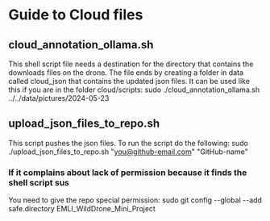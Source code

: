 # Guide to Cloud files

## cloud_annotation_ollama.sh
This shell script file needs a destination for the directory that contains the downloads files on the drone.
The file ends by creating a folder in data called cloud_json that contains the updated json files.
It can be used like this if you are in the folder cloud/scripts:
sudo ./cloud_annotation_ollama.sh ../../data/pictures/2024-05-23

## upload_json_files_to_repo.sh
This script pushes the json files. To run the script do the following:
sudo ./upload_json_files_to_repo.sh "you@github-email.com" "GitHub-name"

### If it complains about lack of permission because it finds the shell script sus
You need to give the repo special permission:
sudo git config --global --add safe.directory EMLI_WildDrone_Mini_Project



